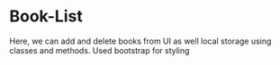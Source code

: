 # Book-List
Here, we can add and delete books from UI as well local storage using classes and methods.
Used bootstrap for styling
